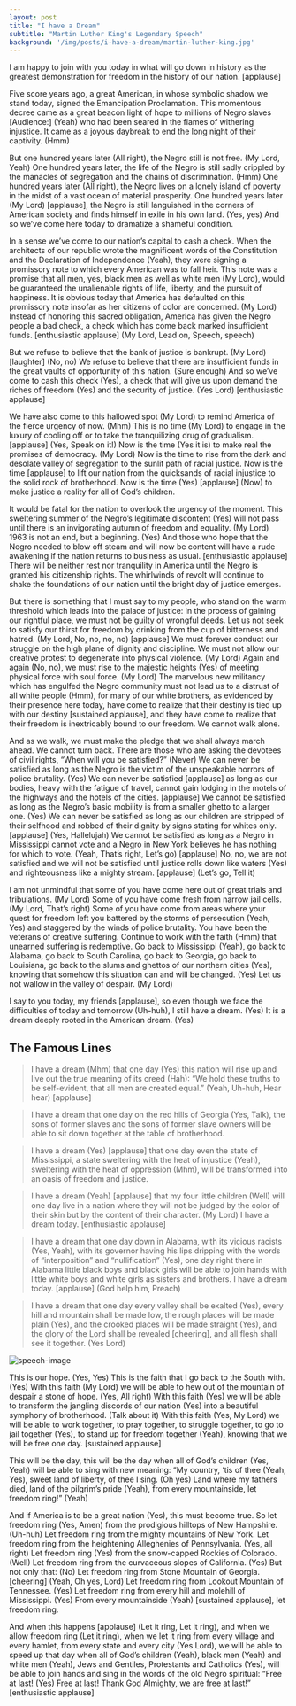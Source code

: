 ```yaml
---
layout: post
title: "I have a Dream"
subtitle: "Martin Luther King's Legendary Speech"
background: '/img/posts/i-have-a-dream/martin-luther-king.jpg'
---
```


<p>I am happy to join with you today in what will go down in history as the greatest demonstration for freedom in the history of our nation. [applause]</p>

<p>Five score years ago, a great American, in whose symbolic shadow we stand today, signed the Emancipation Proclamation. This momentous decree came as a great beacon light of hope to millions of Negro slaves [Audience:] (Yeah) who had been seared in the flames of withering injustice. It came as a joyous daybreak to end the long night of their captivity. (Hmm)</p>

<p>But one hundred years later (All right), the Negro still is not free. (My Lord, Yeah) One hundred years later, the life of the Negro is still sadly crippled by the manacles of segregation and the chains of discrimination. (Hmm) One hundred years later (All right), the Negro lives on a lonely island of poverty in the midst of a vast ocean of material prosperity. One hundred years later (My Lord) [applause], the Negro is still languished in the corners of American society and finds himself in exile in his own land. (Yes, yes) And so we’ve come here today to dramatize a shameful condition.</p>

<p>In a sense we’ve come to our nation’s capital to cash a check. When the architects of our republic wrote the magnificent words of the Constitution and the Declaration of Independence (Yeah), they were signing a promissory note to which every American was to fall heir. This note was a promise that all men, yes, black men as well as white men (My Lord), would be guaranteed the unalienable rights of life, liberty, and the pursuit of happiness. It is obvious today that America has defaulted on this promissory note insofar as her citizens of color are concerned. (My Lord) Instead of honoring this sacred obligation, America has given the Negro people a bad check, a check which has come back marked insufficient funds. [enthusiastic applause] (My Lord, Lead on, Speech, speech)</p>

<p>But we refuse to believe that the bank of justice is bankrupt. (My Lord) [laughter] (No, no) We refuse to believe that there are insufficient funds in the great vaults of opportunity of this nation. (Sure enough) And so we’ve come to cash this check (Yes), a check that will give us upon demand the riches of freedom (Yes) and the security of justice. (Yes Lord) [enthusiastic applause]</p>

<p>We have also come to this hallowed spot (My Lord) to remind America of the fierce urgency of now. (Mhm) This is no time (My Lord) to engage in the luxury of cooling off or to take the tranquilizing drug of gradualism. [applause] (Yes, Speak on it!) Now is the time (Yes it is) to make real the promises of democracy. (My Lord) Now is the time to rise from the dark and desolate valley of segregation to the sunlit path of racial justice. Now is the time [applause] to lift our nation from the quicksands of racial injustice to the solid rock of brotherhood. Now is the time (Yes) [applause] (Now) to make justice a reality for all of God’s children.</p>

<p>It would be fatal for the nation to overlook the urgency of the moment. This sweltering summer of the Negro’s legitimate discontent (Yes) will not pass until there is an invigorating autumn of freedom and equality. (My Lord) 1963 is not an end, but a beginning. (Yes) And those who hope that the Negro needed to blow off steam and will now be content will have a rude awakening if the nation returns to business as usual. [enthusiastic applause] There will be neither rest nor tranquility in America until the Negro is granted his citizenship rights. The whirlwinds of revolt will continue to shake the foundations of our nation until the bright day of justice emerges.</p>

<p>But there is something that I must say to my people, who stand on the warm threshold which leads into the palace of justice: in the process of gaining our rightful place, we must not be guilty of wrongful deeds. Let us not seek to satisfy our thirst for freedom by drinking from the cup of bitterness and hatred. (My Lord, No, no, no, no) [applause] We must forever conduct our struggle on the high plane of dignity and discipline. We must not allow our creative protest to degenerate into physical violence. (My Lord) Again and again (No, no), we must rise to the majestic heights (Yes) of meeting physical force with soul force. (My Lord) The marvelous new militancy which has engulfed the Negro community must not lead us to a distrust of all white people (Hmm), for many of our white brothers, as evidenced by their presence here today, have come to realize that their destiny is tied up with our destiny [sustained applause], and they have come to realize that their freedom is inextricably bound to our freedom. We cannot walk alone.</p>

<p>And as we walk, we must make the pledge that we shall always march ahead. We cannot turn back. There are those who are asking the devotees of civil rights, “When will you be satisfied?” (Never) We can never be satisfied as long as the Negro is the victim of the unspeakable horrors of police brutality. (Yes) We can never be satisfied [applause] as long as our bodies, heavy with the fatigue of travel, cannot gain lodging in the motels of the highways and the hotels of the cities. [applause] We cannot be satisfied as long as the Negro’s basic mobility is from a smaller ghetto to a larger one. (Yes) We can never be satisfied as long as our children are stripped of their selfhood and robbed of their dignity by signs stating for whites only. [applause] (Yes, Hallelujah) We cannot be satisfied as long as a Negro in Mississippi cannot vote and a Negro in New York believes he has nothing for which to vote. (Yeah, That’s right, Let’s go) [applause] No, no, we are not satisfied and we will not be satisfied until justice rolls down like waters (Yes) and righteousness like a mighty stream. [applause] (Let’s go, Tell it)</p>

<p>I am not unmindful that some of you have come here out of great trials and tribulations. (My Lord) Some of you have come fresh from narrow jail cells. (My Lord, That’s right) Some of you have come from areas where your quest for freedom left you battered by the storms of persecution (Yeah, Yes) and staggered by the winds of police brutality. You have been the veterans of creative suffering. Continue to work with the faith (Hmm) that unearned suffering is redemptive. Go back to Mississippi (Yeah), go back to Alabama, go back to South Carolina, go back to Georgia, go back to Louisiana, go back to the slums and ghettos of our northern cities (Yes), knowing that somehow this situation can and will be changed. (Yes) Let us not wallow in the valley of despair. (My Lord)</p>

<p>I say to you today, my friends [applause], so even though we face the difficulties of today and tomorrow (Uh-huh), I still have a dream. (Yes) It is a dream deeply rooted in the American dream. (Yes)</p>

<h2 class="section-heading">The Famous Lines</h2>
<blockquote class="blockquote">I have a dream (Mhm) that one day (Yes) this nation will rise up and live out the true meaning of its creed (Hah): “We hold these truths to be self-evident, that all men are created equal.” (Yeah, Uh-huh, Hear hear) [applause]</blockquote>

<blockquote class="blockquote">I have a dream that one day on the red hills of Georgia (Yes, Talk), the sons of former slaves and the sons of former slave owners will be able to sit down together at the table of brotherhood.</blockquote>

<blockquote class="blockquote">I have a dream (Yes) [applause] that one day even the state of Mississippi, a state sweltering with the heat of injustice (Yeah), sweltering with the heat of oppression (Mhm), will be transformed into an oasis of freedom and justice.</blockquote>

<blockquote class="blockquote">I have a dream (Yeah) [applause] that my four little children (Well) will one day live in a nation where they will not be judged by the color of their skin but by the content of their character. (My Lord) I have a dream today. [enthusiastic applause]</blockquote>

<blockquote class="blockquote">I have a dream that one day down in Alabama, with its vicious racists (Yes, Yeah), with its governor having his lips dripping with the words of “interposition” and “nullification” (Yes), one day right there in Alabama little black boys and black girls will be able to join hands with little white boys and white girls as sisters and brothers. I have a dream today. [applause] (God help him, Preach)</blockquote>

<blockquote class="blockquote">I have a dream that one day every valley shall be exalted (Yes), every hill and mountain shall be made low, the rough places will be made plain (Yes), and the crooked places will be made straight (Yes), and the glory of the Lord shall be revealed [cheering], and all flesh shall see it together. (Yes Lord)</blockquote>

<img class="img-fluid" src="pblog/img/posts/i-have-dream/post-speech.jpg" alt="speech-image">

<p>This is our hope. (Yes, Yes) This is the faith that I go back to the South with. (Yes) With this faith (My Lord) we will be able to hew out of the mountain of despair a stone of hope. (Yes, All right) With this faith (Yes) we will be able to transform the jangling discords of our nation (Yes) into a beautiful symphony of brotherhood. (Talk about it) With this faith (Yes, My Lord) we will be able to work together, to pray together, to struggle together, to go to jail together (Yes), to stand up for freedom together (Yeah), knowing that we will be free one day. [sustained applause]</p>

<p>This will be the day, this will be the day when all of God’s children (Yes, Yeah) will be able to sing with new meaning: “My country, ‘tis of thee (Yeah, Yes), sweet land of liberty, of thee I sing. (Oh yes) Land where my fathers died, land of the pilgrim’s pride (Yeah), from every mountainside, let freedom ring!” (Yeah)</p>

<p>And if America is to be a great nation (Yes), this must become true. So let freedom ring (Yes, Amen) from the prodigious hilltops of New Hampshire. (Uh-huh) Let freedom ring from the mighty mountains of New York. Let freedom ring from the heightening Alleghenies of Pennsylvania. (Yes, all right) Let freedom ring (Yes) from the snow-capped Rockies of Colorado. (Well) Let freedom ring from the curvaceous slopes of California. (Yes) But not only that: (No) Let freedom ring from Stone Mountain of Georgia. [cheering] (Yeah, Oh yes, Lord) Let freedom ring from Lookout Mountain of Tennessee. (Yes) Let freedom ring from every hill and molehill of Mississippi. (Yes) From every mountainside (Yeah) [sustained applause], let freedom ring.</p>

<p>And when this happens [applause] (Let it ring, Let it ring), and when we allow freedom ring (Let it ring), when we let it ring from every village and every hamlet, from every state and every city (Yes Lord), we will be able to speed up that day when all of God’s children (Yeah), black men (Yeah) and white men (Yeah), Jews and Gentiles, Protestants and Catholics (Yes), will be able to join hands and sing in the words of the old Negro spiritual: “Free at last! (Yes) Free at last! Thank God Almighty, we are free at last!” [enthusiastic applause]</p>
